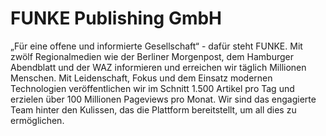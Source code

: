 # FUNKE Publishing GmbH

„Für eine offene und informierte Gesellschaft“ - dafür steht FUNKE. Mit zwölf Regionalmedien wie der Berliner Morgenpost, dem Hamburger Abendblatt und der WAZ informieren und erreichen wir täglich Millionen Menschen. Mit Leidenschaft, Fokus und dem Einsatz modernen Technologien veröffentlichen wir im Schnitt 1.500 Artikel pro Tag und erzielen über 100 Millionen Pageviews pro Monat. Wir sind das engagierte Team hinter den Kulissen, das die Plattform bereitstellt, um all dies zu ermöglichen. 
